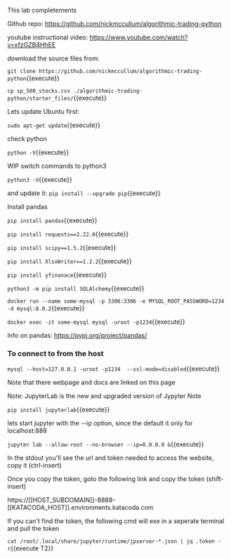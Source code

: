 
This lab completements 

Github repo: https://github.com/nickmccullum/algorithmic-trading-python

youtube instructional video: https://www.youtube.com/watch?v=xfzGZB4HhEE

download the source files from:



`git clone https://github.com/nickmccullum/algorithmic-trading-python`{{execute}}

`cp sp_500_stocks.csv ./algorithmic-trading-python/starter_files/`{{execute}}


Lets update Ubuntu first:

`sudo apt-get update`{{execute}}

check  python

`python -V`{{execute}}

WIP switch commands to python3

`python3 -V`{{execute}}

and update it:
`pip install --upgrade pip`{{execute}}

Install pandas

`pip install pandas`{{execute}}

`pip install requests==2.22.0`{{execute}}

`pip install scipy==1.5.2`{{execute}}

`pip install XlsxWriter==1.2.2`{{execute}}

`pip install yfinanace`{{execute}}

`python3 -m pip install SQLAlchemy`{{execute}}

`docker run --name some-mysql -p 3306:3306 -e MYSQL_ROOT_PASSWORD=1234 -d mysql:8.0.2`{{execute}}

`docker exec -it some-mysql mysql -uroot -p1234`{{execute}}

Info on pandas: https://pypi.org/project/pandas/

### To connect to from the host

`mysql --host=127.0.0.1 -uroot -p1234  --ssl-mode=disabled`{{execute}}

Note that there webpage and docs are linked on this page

Note: JupyterLab is the new and upgraded version of Jypyter Note

`pip install jupyterlab`{{execute}}

lets start jupyter with the --ip option, since the default it only for localhost:888

`jupyter lab --allow-root --no-browser --ip=0.0.0.0 &`{{execute}}


In the stdout you'll see the url and token needed to access the website, copy it (ctrl-insert)

Once you copy the token, goto the following link and copy the token (shift-insert)

 https://[[HOST_SUBDOMAIN]]-8888-[[KATACODA_HOST]].environments.katacoda.com

If you can't find the token, the following cmd will exe in a seperate terminal and pull the token 

`cat /root/.local/share/jupyter/runtime/jpserver-*.json | jq .token -r`{{execute T2}}

